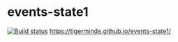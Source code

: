 # events-state1
[![Build status](https://ci.appveyor.com/api/projects/status/yubtk40uelsg958l?svg=true)](https://ci.appveyor.com/project/Tigerminde/events-state1)
 https://tigerminde.github.io/events-state1/
